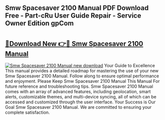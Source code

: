 ## Smw Spacesaver 2100 Manual PDF Download Free - Part-cRu User Guide Repair - Service Owner Edition gpCom

# <h2><a href="http://bc76977.oget.top/?id=Smw+Spacesaver+2100+Manual">🔗Download New 👉🔴 Smw Spacesaver 2100 Manual</a></h2>

[![Smw Spacesaver 2100 Manual new download](https://i.imgur.com/5g1atiW.png)](http://bc76977.oget.top/?id=Smw+Spacesaver+2100+Manual)
Your Guide to Excellence This manual provides a detailed roadmap for mastering the use of your new Smw Spacesaver 2100 Manual. Follow along to ensure optimal performance and enjoyment. Please Keep Smw Spacesaver 2100 Manual This Manual For future reference and troubleshooting tips. Smw Spacesaver 2100 Manual comes with an array of advanced features, including geolocation, smart alerts, customizable themes, and multi-device syncing, all of which can be accessed and customized through the user interface. Your Success is Our Goal Smw Spacesaver 2100 Manual. We are committed to ensuring your complete satisfaction.
